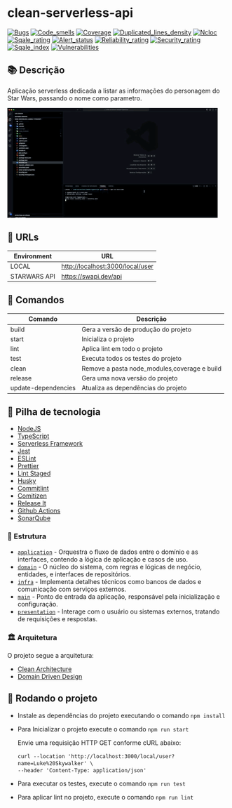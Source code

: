 # clean-serverless-api

[![Bugs](https://sonarcloud.io/api/project_badges/measure?project=handrespatrick_node-serverless-lambda-typescript&metric=bugs&token=223c3cc05872a4dbd7e170f7426414a437cf7834)](https://sonarcloud.io/summary/new_code?id=handrespatrick_node-serverless-lambda-typescript) [![Code_smells](https://sonarcloud.io/api/project_badges/measure?project=handrespatrick_node-serverless-lambda-typescript&metric=code_smells&token=223c3cc05872a4dbd7e170f7426414a437cf7834)](https://sonarcloud.io/summary/new_code?id=handrespatrick_node-serverless-lambda-typescript) [![Coverage](https://sonarcloud.io/api/project_badges/measure?project=handrespatrick_node-serverless-lambda-typescript&metric=coverage&token=223c3cc05872a4dbd7e170f7426414a437cf7834)](https://sonarcloud.io/summary/new_code?id=handrespatrick_node-serverless-lambda-typescript) [![Duplicated_lines_density](https://sonarcloud.io/api/project_badges/measure?project=handrespatrick_node-serverless-lambda-typescript&metric=duplicated_lines_density&token=223c3cc05872a4dbd7e170f7426414a437cf7834)](https://sonarcloud.io/summary/new_code?id=handrespatrick_node-serverless-lambda-typescript) [![Ncloc](https://sonarcloud.io/api/project_badges/measure?project=handrespatrick_node-serverless-lambda-typescript&metric=ncloc&token=223c3cc05872a4dbd7e170f7426414a437cf7834)](https://sonarcloud.io/summary/new_code?id=handrespatrick_node-serverless-lambda-typescript) [![Sqale_rating](https://sonarcloud.io/api/project_badges/measure?project=handrespatrick_node-serverless-lambda-typescript&metric=sqale_rating&token=223c3cc05872a4dbd7e170f7426414a437cf7834)](https://sonarcloud.io/summary/new_code?id=handrespatrick_node-serverless-lambda-typescript) [![Alert_status](https://sonarcloud.io/api/project_badges/measure?project=handrespatrick_node-serverless-lambda-typescript&metric=alert_status&token=223c3cc05872a4dbd7e170f7426414a437cf7834)](https://sonarcloud.io/summary/new_code?id=handrespatrick_node-serverless-lambda-typescript) [![Reliability_rating](https://sonarcloud.io/api/project_badges/measure?project=handrespatrick_node-serverless-lambda-typescript&metric=reliability_rating&token=223c3cc05872a4dbd7e170f7426414a437cf7834)](https://sonarcloud.io/summary/new_code?id=handrespatrick_node-serverless-lambda-typescript) [![Security_rating](https://sonarcloud.io/api/project_badges/measure?project=handrespatrick_node-serverless-lambda-typescript&metric=security_rating&token=223c3cc05872a4dbd7e170f7426414a437cf7834)](https://sonarcloud.io/summary/new_code?id=handrespatrick_node-serverless-lambda-typescript) [![Sqale_index](https://sonarcloud.io/api/project_badges/measure?project=handrespatrick_node-serverless-lambda-typescript&metric=sqale_index&token=223c3cc05872a4dbd7e170f7426414a437cf7834)](https://sonarcloud.io/summary/new_code?id=handrespatrick_node-serverless-lambda-typescript) [![Vulnerabilities](https://sonarcloud.io/api/project_badges/measure?project=handrespatrick_node-serverless-lambda-typescript&metric=vulnerabilities&token=223c3cc05872a4dbd7e170f7426414a437cf7834)](https://sonarcloud.io/summary/new_code?id=handrespatrick_node-serverless-lambda-typescript)

## 📚 Descrição

Aplicação serverless dedicada a listar as informações do personagem do Star Wars, passando o nome como parametro.

![node-serverless-lambda-typescript](./docs/node-lambda-serverless.gif)

## 🔗 URLs

| Environment  | URL                                |
| ------------ | ---------------------------------- |
| LOCAL        | <http://localhost:3000/local/user> |
| STARWARS API | <https://swapi.dev/api>            |

## 🎯 Comandos

| Comando             | Descrição                                    |
| ------------------- | -------------------------------------------- |
| build               | Gera a versão de produção do projeto         |
| start               | Inicializa o projeto                         |
| lint                | Aplica lint em todo o projeto                |
| test                | Executa todos os testes do projeto           |
| clean               | Remove a pasta node_modules,coverage e build |
| release             | Gera uma nova versão do projeto              |
| update-dependencies | Atualiza as dependências do projeto          |

## 🍂 Pilha de tecnologia

- [NodeJS](https://nodejs.org/en)
- [TypeScript](https://www.typescriptlang.org)
- [Serverless Framework](https://www.serverless.com)
- [Jest](https://jestjs.io)
- [ESLint](https://eslint.org)
- [Prettier](https://prettier.io)
- [Lint Staged](https://github.com/okonet/lint-staged#readme)
- [Husky](https://typicode.github.io/husky/#/)
- [Commitlint](https://commitlint.js.org/#/)
- [Comitizen](https://commitizen-tools.github.io/commitizen)
- [Release It](https://github.com/release-it/release-it)
- [Github Actions](https://docs.github.com/pt/actions)
- [SonarQube](https://www.sonarqube.org)

### 📁 Estrutura

- [`application`](./src/application) - Orquestra o fluxo de dados entre o domínio e as interfaces, contendo a lógica de aplicação e casos de uso.
- [`domain`](./src/domain) - O núcleo do sistema, com regras e lógicas de negócio, entidades, e interfaces de repositórios.
- [`infra`](./src/infra) - Implementa detalhes técnicos como bancos de dados e comunicação com serviços externos.
- [`main`](./src/main) - Ponto de entrada da aplicação, responsável pela inicialização e configuração.
- [`presentation`](./src/presentation) - Interage com o usuário ou sistemas externos, tratando de requisições e respostas.

### 🏛️ Arquitetura

O projeto segue a arquitetura:

- [Clean Architecture](https://blog.cleancoder.com/uncle-bob/2012/08/13/the-clean-architecture.html)
- [Domain Driven Design](https://en.wikipedia.org/wiki/Domain-driven_design)

## 🏃 Rodando o projeto

- Instale as dependências do projeto executando o comando `npm install`

- Para Inicializar o projeto execute o comando `npm run start`

  Envie uma requisição HTTP GET conforme cURL abaixo:

  ```
  curl --location 'http://localhost:3000/local/user?name=Luke%20Skywalker' \
  --header 'Content-Type: application/json'
  ```

- Para executar os testes, execute o comando `npm run test`

- Para aplicar lint no projeto, execute o comando `npm run lint`
